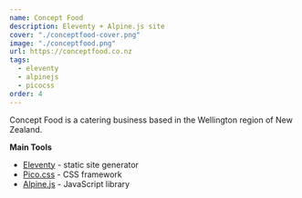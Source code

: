 ```yaml
---
name: Concept Food
description: Eleventy + Alpine.js site
cover: "./conceptfood-cover.png"
image: "./conceptfood.png"
url: https://conceptfood.co.nz
tags:
  - eleventy
  - alpinejs
  - picocss
order: 4
---
```


Concept Food is a catering business based in the Wellington region of New Zealand.

**Main Tools**

- [Eleventy](https://www.11ty.dev/) - static site generator
- [Pico.css](https://picocss.com/) - CSS framework
- [Alpine.js](https://alpinejs.dev/) - JavaScript library